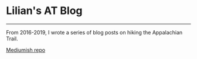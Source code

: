 # Lilian's AT Blog
---

From 2016-2019, I wrote a series of blog posts on hiking the Appalachian Trail.

[Mediumish repo](https://github.com/wowthemesnet/mediumish-theme-jekyll)
